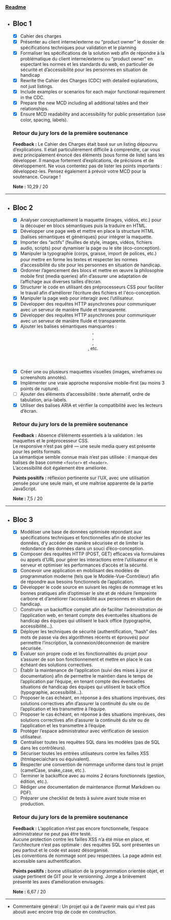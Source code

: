 ### [Readme](https://github.com/BlackSheep-78/speakify/blob/main/README.md)

- ## Bloc 1
    - [x] Cahier des charges 
    - [x] Présenter au client interne/externe ou “product owner” le dossier de spécifications techniques pour validation et le planning
    - [x] Formaliser les spécifications de la solution web afin de répondre à la problématique du client interne/externe ou “product owner” en espectant les normes et les standards du web, en particulier de sécurité et d’accessibilité pour les personnes en situation de handicap
    - [x] Rewrite the Cahier des Charges (CDC) with detailed explanations, not just listings.
    - [x] Include examples or scenarios for each major functional requirement in the CDC.
    - [x] Prepare the new MCD including all additional tables and their relationships.
    - [x] Ensure MCD readability and accessibility for public presentation (use color, spacing, labels).

    ### Retour du jury lors de la première soutenance
    
    **Feedback :** Le Cahier des Charges était basé sur un listing dépourvu d’explications. Il était particulièrement difficile à comprendre, car vous avez principalement énoncé des éléments (sous forme de liste) sans les développer. Il manque fortement d’explications, de précisions et de développement. Ne vous contentez pas de lister les points importants : développez-les. Pensez également à prévoir votre MCD pour la soutenance. Courage !
    
    **Note :** 10,29 / 20

---

- ## Bloc 2
    - [x] Analyser conceptuellement la maquette (images, vidéos, etc.) pour la découper en blocs sémantiques puis la traduire en HTML.
    - [x] Développer une page web et mettre en place la structure HTML (balises sémantiques et génériques) pour intégrer la maquette.
    - [x] Importer des “actifs” (feuilles de style, images, vidéos, fichiers audio, scripts) pour dynamiser la page ou le site (éco-conception).
    - [x] Manipuler la typographie (corps, graisse, import de polices, etc.) pour mettre en forme les textes et respecter les normes d’accessibilité du site pour les personnes en situation de handicap.
    - [x] Ordonner l’agencement des blocs et mettre en œuvre la philosophie mobile first (media queries) afin d’assurer une adaptation de l’affichage aux diverses tailles d’écran.
    - [x] Structurer le code en utilisant des préprocesseurs CSS pour faciliter le travail afin d’améliorer l’écriture des fichiers et l'éco-conception.
    - [x] Manipuler la page web pour interagir avec l’utilisateur.
    - [x] Développer des requêtes HTTP asynchrones pour communiquer avec un serveur de manière fluide et transparente.
    - [x] Développer des requêtes HTTP asynchrones pour communiquer avec un serveur de manière fluide et transparente.
    - [x] Ajouter les balises sémantiques manquantes : <header>, <main>, <footer>, <section>, etc.
    - [x] Créer une ou plusieurs maquettes visuelles (images, wireframes ou screenshots annotés).
    - [x] Implémenter une vraie approche responsive mobile-first (au moins 3 points de rupture).
    - [ ] Ajouter des éléments d’accessibilité : texte alternatif, ordre de tabulation, aria-labels.
    - [x] Utiliser des balises ARIA et vérifier la compatibilité avec les lecteurs d’écran.

    ### Retour du jury lors de la première soutenance
    
    **Feedback :** Absence d’éléments essentiels à la validation : les maquettes et le préprocesseur CSS.  
    Le responsive n’est pas géré — une seule media query est présente pour les petits formats.  
    La sémantique semble connue mais n’est pas utilisée : il manque des balises de base comme `<footer>` et `<header>`.  
    L’accessibilité doit également être améliorée.  
    
    **Points positifs :** réflexion pertinente sur l’UX, avec une utilisation pensée pour une seule main, et une maîtrise apparente de la partie JavaScript.
    
    **Note :** 7,5 / 20

---

- ## Bloc 3
    - [x] Modéliser une base de données optimisée répondant aux spécifications techniques et fonctionnelles afin de stocker les données, d’y accéder de manière sécurisée et de limiter la redondance des données dans un souci d’éco-conception.
    - [x] Composer des requêtes HTTP (POST, GET) efficaces via formulaires ou appels d’URL pour gérer les interactions entre l’utilisateur et le serveur et optimiser les performances d’accès et la sécurité.
    - [x] Concevoir une application en mobilisant des modèles de programmation moderne (tels que le Modèle-Vue-Contrôleur) afin de répondre aux besoins fonctionnels de l’application.
    - [x] Développer le code source en suivant les règles de nommage et les bonnes pratiques afin d’optimiser le site et de réduire l’empreinte carbone et d’améliorer l’accessibilité aux personnes en situation de handicap.
    - [ ] Construire un backoffice complet afin de faciliter l’administration de l’application web, en tenant compte des éventuelles situations de handicap des équipes qui utilisent le back office (typographie, accessibilité…).
    - [x] Déployer les techniques de sécurité (authentification, “hash” des mots de passe via des algorithmes récents et éprouvés) pour permettre l’inscription, la connexion/déconnexion de manière sécurisée.
    - [x] Évaluer son propre code et les fonctionnalités du projet pour s’assurer de son bon fonctionnement et mettre en place le cas échéant des solutions correctives.
    - [ ] Établir la maintenance de l’application (suivi des mises à jour et documentation) afin de permettre le maintien dans le temps de l’application par l’équipe, en tenant compte des éventuelles situations de handicap des équipes qui utilisent le back office (typographie, accessibilité…).
    - [ ] Proposer le cas échéant, en réponse à des situations imprévues, des solutions correctives afin d’assurer la continuité du site ou de l’application et les transmettre à l’équipe.
    - [ ] Proposer le cas échéant, en réponse à des situations imprévues, des solutions correctives afin d’assurer la continuité du site ou de l’application et les transmettre à l’équipe.
    - [x] Protéger l’espace administrateur avec vérification de session utilisateur. 
    - [x] Centraliser toutes les requêtes SQL dans les modèles (pas de SQL dans les contrôleurs).
    - [x] Sécuriser toutes les entrées utilisateurs contre les failles XSS (htmlspecialchars ou équivalent).
    - [x] Respecter une convention de nommage uniforme dans tout le projet (camelCase, snake_case, etc.).
    - [ ] Terminer le backoffice avec au moins 2 écrans fonctionnels (gestion, édition, etc.).
    - [ ] Rédiger une documentation de maintenance (format Markdown ou PDF).
    - [ ] Préparer une checklist de tests à suivre avant toute mise en production.

    ###  Retour du jury lors de la première soutenance
    
    **Feedback :** L’application n’est pas encore fonctionnelle, l’espace administrateur ne peut pas être testé.  
    Aucune protection contre les failles XSS n’a été mise en place, et l’architecture n’est pas optimale : des requêtes SQL sont présentes un peu partout et le code est assez désorganisé.  
    Les conventions de nommage sont peu respectées. La page admin est accessible sans authentification.
    
    **Points positifs :** bonne utilisation de la programmation orientée objet, et usage pertinent de GIT pour le versionning. Jorge a brièvement présenté les axes d’amélioration envisagés.
    
    **Note :** 6,67 / 20

---


- Commentaire général : Un projet qui a de l'avenir mais qui n'est pas abouti avec encore trop de code en construction.
